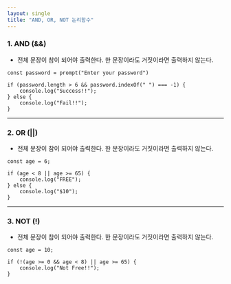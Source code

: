 ```yaml
---
layout: single
title: "AND, OR, NOT 논리함수"
---
```


### 1. AND (&&)   
- 전체 문장이 참이 되어야 출력한다. 한 문장이라도 거짓이라면 출력하지 않는다.   

```
const password = prompt("Enter your password")

if (password.length > 6 && password.indexOf(" ") === -1) {
    console.log("Success!!");
} else {
    console.log("Fail!!");
}
```

***

### 2. OR (||)    
- 전체 문장이 참이 되어야 출력한다. 한 문장이라도 거짓이라면 출력하지 않는다.   

```
const age = 6;

if (age < 8 || age >= 65) {
    console.log("FREE");
} else {
    console.log("$10");
}
```

***

### 3. NOT (!)    
- 전체 문장이 참이 되어야 출력한다. 한 문장이라도 거짓이라면 출력하지 않는다.   

```
const age = 10;

if (!(age >= 0 && age < 8) || age >= 65) {
    console.log("Not Free!!");
}
```
